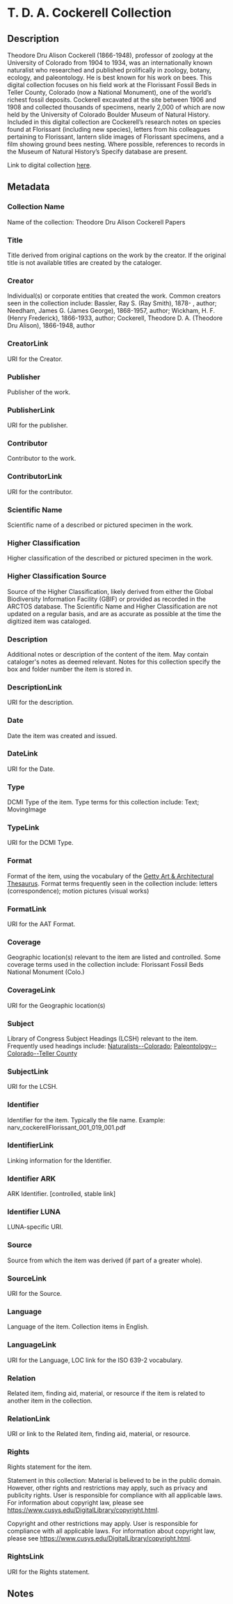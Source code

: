 # T. D. A. Cockerell Collection
## Description
Theodore Dru Alison Cockerell (1866-1948), professor of zoology at the University of Colorado from 1904 to 1934, was an internationally known naturalist who researched and published prolifically in zoology, botany, ecology, and paleontology. He is best known for his work on bees. This digital collection focuses on his field work at the Florissant Fossil Beds in Teller County, Colorado (now a National Monument), one of the world’s richest fossil deposits. Cockerell excavated at the site between 1906 and 1908 and collected thousands of specimens, nearly 2,000 of which are now held by the University of Colorado Boulder Museum of Natural History. Included in this digital collection are Cockerell’s research notes on species found at Florissant (including new species), letters from his colleagues pertaining to Florissant, lantern slide images of Florissant specimens, and a film showing ground bees nesting. Where possible, references to records in the Museum of Natural History’s Specify database are present. 

Link to digital collection [here](https://doi.org/10.25810/cdcv-sb82).
## Metadata
### Collection Name
Name of the collection: Theodore Dru Alison Cockerell Papers
### Title
Title derived from original captions on the work by the creator. If the original title is not available titles are created by the cataloger.
### Creator
Individual(s) or corporate entities that created the work. Common creators seen in the collection include: Bassler, Ray S. (Ray Smith), 1878- , author; Needham, James G. (James George), 1868-1957, author; Wickham, H. F. (Henry Frederick), 1866-1933, author; Cockerell, Theodore D. A. (Theodore Dru Alison), 1866-1948, author
### CreatorLink
URI for the Creator. 
### Publisher
Publisher of the work.
### PublisherLink
URI for the publisher.
### Contributor
Contributor to the work. 
### ContributorLink
URI for the contributor.
### Scientific Name
Scientific name of a described or pictured specimen in the work.
### Higher Classification
Higher classification of the described or pictured specimen in the work.
### Higher Classification Source
Source of the Higher Classification, likely derived from either the Global Biodiversity Information Facility (GBIF) or provided as recorded in the ARCTOS database. The Scientific Name and Higher Classification are not updated on a regular basis, and are as accurate as possible at the time the digitized item was cataloged.
### Description
Additional notes or description of the content of the item. May contain cataloger's notes as deemed relevant. Notes for this collection specify the box and folder number the item is stored in.
### DescriptionLink
URI for the description.
### Date
Date the item was created and issued.
### DateLink
URI for the Date.
### Type
DCMI Type of the item. Type terms for this collection include: Text; MovingImage
### TypeLink
URI for the DCMI Type.
### Format
Format of the item, using the vocabulary of the [Getty Art & Architectural Thesaurus](http://vocab.getty.edu/aat). Format terms frequently seen in the collection include: letters (correspondence); motion pictures (visual works)
### FormatLink
URI for the AAT Format.
### Coverage
Geographic location(s) relevant to the item are listed and controlled. Some coverage terms used in the collection include: Florissant Fossil Beds National Monument (Colo.)
### CoverageLink
URI for the Geographic location(s)
### Subject
Library of Congress Subject Headings (LCSH) relevant to the item. Frequently used headings include: [Naturalists--Colorado](http://id.loc.gov/authorities/subjects/sh85090273); [Paleontology--Colorado--Teller County](http://id.loc.gov/authorities/subjects/sh85097123)
### SubjectLink
URI for the LCSH.
### Identifier
Identifier for the item. Typically the file name. Example: narv_cockerellFlorissant_001_019_001.pdf
### IdentifierLink
Linking information for the Identifier.
### Identifier ARK
ARK Identifier. [controlled, stable link]
### Identifier LUNA
LUNA-specific URI.
### Source
Source from which the item was derived (if part of a greater whole).
### SourceLink
URI for the Source.
### Language
Language of the item. Collection items in English.
### LanguageLink
URI for the Language, LOC link for the ISO 639-2 vocabulary.
### Relation
Related item, finding aid, material, or resource if the item is related to another item in the collection.
### RelationLink
URI or link to the Related item, finding aid, material, or resource.
### Rights
Rights statement for the item.

Statement in this collection: Material is believed to be in the public domain. However, other rights and restrictions may apply, such as privacy and publicity rights. User is responsible for compliance with all applicable laws. For information about copyright law, please see https://www.cusys.edu/DigitalLibrary/copyright.html.

Copyright and other restrictions may apply. User is responsible for compliance with all applicable laws. For information about copyright law, please see https://www.cusys.edu/DigitalLibrary/copyright.html.
### RightsLink
URI for the Rights statement.

## Notes
